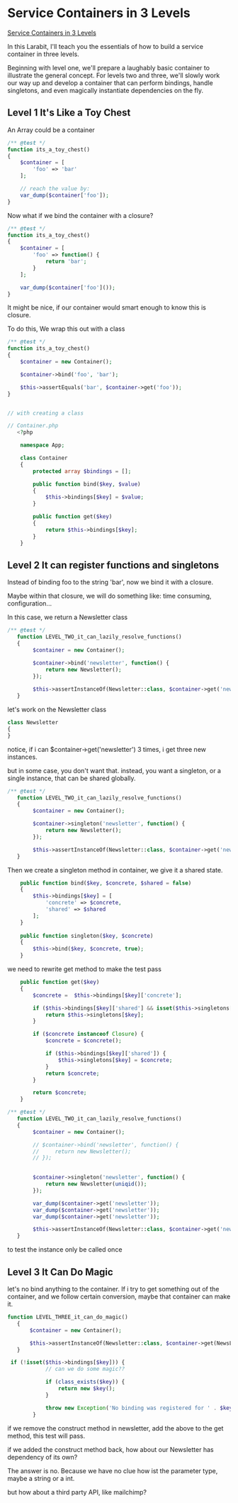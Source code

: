 # Service Containers in 3 Levels

[Service Containers in 3 Levels](https://laracasts.com/series/jeffreys-larabits/episodes/16)

In this Larabit, I'll teach you the essentials of how to build a service container in three levels.

Beginning with level one, we'll prepare a laughably basic container to illustrate the general concept. For levels two and three, we'll slowly work our way up and develop a container that can perform bindings, handle singletons, and even magically instantiate dependencies on the fly.

## Level 1 It's Like a Toy Chest

An Array could be a container

```php
/** @test */
function its_a_toy_chest()
{
    $container = [
        'foo' => 'bar'
    ];

    // reach the value by:
    var_dump($container['foo']);
}
```

Now what if we bind the container with a closure?

```php
/** @test */
function its_a_toy_chest()
{
    $container = [
        'foo' => function() {
            return 'bar';
        }
    ];

    var_dump($container['foo']());
}
```

It might be nice, if our container would smart enough to know this is closure.

To do this, We wrap this out with a class

```php
/** @test */
function its_a_toy_chest()
{
    $container = new Container();

    $container->bind('foo', 'bar');

    $this->assertEquals('bar', $container->get('foo'));
}


// with creating a class

// Container.php
   <?php

    namespace App;

    class Container 
    {
        protected array $bindings = [];

        public function bind($key, $value)
        {
            $this->bindings[$key] = $value;
        }

        public function get($key)
        {
            return $this->bindings[$key];
        }
    }
```

## Level 2 It can register functions and singletons

Instead of binding foo to the string 'bar', now we bind it with a closure.

Maybe within that closure, we will do something like: time consuming, configuration...

In this case, we return a Newsletter class

```php
/** @test */
   function LEVEL_TWO_it_can_lazily_resolve_functions()
   {
        $container = new Container();

        $container->bind('newsletter', function() {
            return new Newsletter();
        });
        
        $this->assertInstanceOf(Newsletter::class, $container->get('newsletter'));
   }
```

let's work on the Newsletter class

```php
class Newsletter
{
}
```

notice, if i can $container->get('newsletter') 3 times, i get three new instances.

but in some case, you don't want that. instead, you want a singleton, or a single instance, that can be shared globally.

```php
/** @test */
   function LEVEL_TWO_it_can_lazily_resolve_functions()
   {
        $container = new Container();

        $container->singleton('newsletter', function() {
            return new Newsletter();
        });

        $this->assertInstanceOf(Newsletter::class, $container->get('newsletter'));
   }
```

Then we create a singleton method in container, we give it a shared state.

```php
    public function bind($key, $concrete, $shared = false)
    {
        $this->bindings[$key] = [
            'concrete' => $concrete,
            'shared' => $shared
        ];
    }
    
    public function singleton($key, $concrete)
    {
        $this->bind($key, $concrete, true);
    }
```

we need to rewrite get method to make the test pass

```php
    public function get($key)
    {
        $concrete =  $this->bindings[$key]['concrete'];

        if ($this->bindings[$key]['shared'] && isset($this->singletons[$key])) {
            return $this->singletons[$key];
        }

        if ($concrete instanceof Closure) {
            $concrete = $concrete();

            if ($this->bindings[$key]['shared']) {
                $this->singletons[$key] = $concrete;
            }
            return $concrete;
        }

        return $concrete;
    }
```

```php
/** @test */
   function LEVEL_TWO_it_can_lazily_resolve_functions()
   {
        $container = new Container();

        // $container->bind('newsletter', function() {
        //     return new Newsletter();
        // });
        

        $container->singleton('newsletter', function() {
            return new Newsletter(uniqid());
        });

        var_dump($container->get('newsletter'));
        var_dump($container->get('newsletter'));
        var_dump($container->get('newsletter'));

        $this->assertInstanceOf(Newsletter::class, $container->get('newsletter'));
   }
```

to test the instance only be called once

## Level 3 It Can Do Magic

let's no bind anything to the container. If i try to get something out of the container, and we follow certain conversion, maybe that container can make it.

```php
function LEVEL_THREE_it_can_do_magic()
   {
       $container = new Container();

       $this->assertInstanceOf(Newsletter::class, $container->get(NewsLetter::class));
   }
```

```php
 if (!isset($this->bindings[$key])) {
            // can we do some magic??

            if (class_exists($key)) {
                return new $key();
            } 

            throw new Exception('No binding was registered for ' . $key);
        }
```

if we remove the construct method in newsletter, add the above to the get method,  this test will pass.

if we added the construct method back, how about our Newsletter has dependency of its own?

The answer is no. Because we have no clue how ist the parameter type, maybe a string or a int.

but how about a third party API, like mailchimp?
